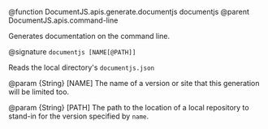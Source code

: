 @function DocumentJS.apis.generate.documentjs documentjs
@parent DocumentJS.apis.command-line

Generates documentation on the command line.

@signature `documentjs [NAME[@PATH]]`

Reads the local directory's `documentjs.json`


@param {String} [NAME] The name of a version or site that this generation will
be limited too.

@param {String} [PATH] The path to the location of a local repository to stand-in for the
version specified by `name`.



